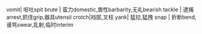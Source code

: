 vomit| 呕吐spit
brute | 蛮力domestic,兽性barbarity,无礼bearish
tackle | 逮捕arrest,抓住grip,器具utensil
crotch|裆部,叉柱
yank| 猛拉,猛拽
snap | 折断bend,谩骂swear,乱射,临时interim
